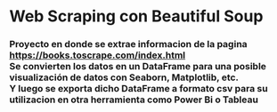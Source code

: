 # Web Scraping con Beautiful Soup
### Proyecto en donde se extrae informacion de la pagina https://books.toscrape.com/index.html <br> Se convierten los datos en un DataFrame para una posible visualización de datos con Seaborn, Matplotlib, etc. <br> Y luego se exporta dicho DataFrame a formato csv para su utilizacion en otra herramienta como Power Bi o Tableau
